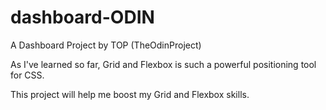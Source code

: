 # dashboard-ODIN
A Dashboard Project by TOP (TheOdinProject)

As I've learned so far, Grid and Flexbox is such a powerful positioning tool for CSS.

This project will help me boost my Grid and Flexbox skills.
